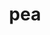 ---
category: 3-letters
denotation: null
name: pea
reference_link: https://www.etymonline.com/word/pea
root_language: null
root_name: null
title: pea
type: free
word_sums:
- respelling: pea
  sum: 'Pea + '
---
